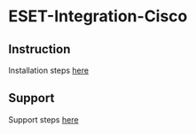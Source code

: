 # ESET-Integration-Cisco
## Instruction 
Installation steps [here](https://help.eset.com/eset_connect/en-US/cisco.html)

## Support 
Support steps [here](https://help.eset.com/eset_connect/en-US/cisco.html#s-troubleshooting)